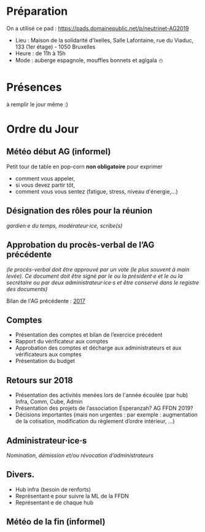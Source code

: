 <!-- TITLE: 01/26 (A.G.) -->
<!-- SUBTITLE: AG portant sur 2018/2019 General Assembly -->

# Préparation
On a utilisé ce pad : https://pads.domainepublic.net/p/neutrinet-AG2019

* Lieu : Maison de la solidarité d'Ixelles, Salle Lafontaine, rue du Viaduc, 133 (1er étage) - 1050 Bruxelles
* Heure : de 11h à 15h
* Mode : auberge espagnole, mouffles bonnets et aglgala :snowman:

# Présences
   à remplir le jour même :)
# Ordre du Jour
## Météo début AG (informel)
Petit tour de table en pop-corn **non obligatoire** pour exprimer

* comment vous appeler,
* si vous devez partir tôt,
* comment vous vous sentez (fatigue, stress, niveau d'énergie,…)

## Désignation des rôles pour la réunion
*gardien·e du temps, modérateur·ice, scribe(s)*

## Approbation du procès-verbal de l’AG précédente
*(le procès-verbal doit être approuvé par un vote (le plus souvent à
main levée). Ce document doit être signé par le ou la président·e et le
ou la secrétaire ou par deux administrateur·ice·s et être conservé dans
le registre des documents)*

Bilan de l'AG précédente : [2017](https://wiki.neutrinet.be/pvs/2017/12-17)


## Comptes

* Présentation des comptes et bilan de l’exercice précédent  
* Rapport du vérificateur aux comptes
* Approbation des comptes et décharge aux administrateurs et aux vérificateurs aux comptes 
* Présentation du budget

## Retours sur 2018

* Présentation des activités menées lors de l'année écoulée (par hub) Infra, Comm, Cube, Admin
* Présentation des projets de l’association  Esperanzah? AG FFDN 2019?
* Décisions importantes (mais non urgentes : par exemple : augmentation de la cotisation, modification du règlement d’ordre intérieur, ...)

## Administrateur·ice·s
*Nomination, démission et/ou révocation d’administrateurs*

## Divers.

* Hub infra (besoin de renforts)
* Représentant·e pour suivre la ML de la FFDN
* Représentant·e de chaque hub

## Météo de la fin (informel)




